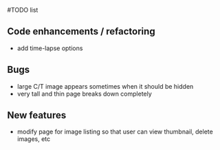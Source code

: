 #TODO list

## Code enhancements / refactoring

+ add time-lapse options

## Bugs

+ large C/T image appears sometimes when it should be hidden
+ very tall and thin page breaks down completely

## New features

+ modify page for image listing so that user can view thumbnail, delete images, etc

